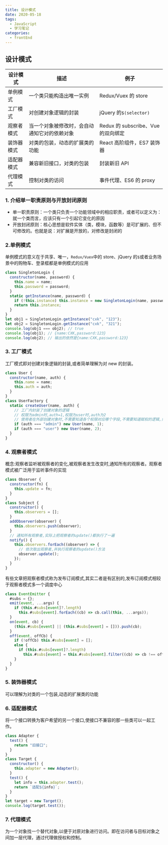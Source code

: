 ```yaml
---
title: 设计模式
date: 2020-05-18
tags:
  - JavaScript
  - 学习笔记
categories:
  - frontEnd
---
```


## 设计模式

| 设计模式   | 描述                                         | 例子                               |
| ---------- | -------------------------------------------- | ---------------------------------- |
| 单例模式   | 一个类只能构造出唯一实例                     | Redux/Vuex 的 store                |
| 工厂模式   | 对创建对象逻辑的封装                         | jQuery 的`$(selector)`             |
| 观察者模式 | 当一个对象被修改时，会自动通知它对的依赖对象 | Redux 的 subscribe、Vue 的双向绑定 |
| 装饰器模式 | 对类的包装，动态的扩展类的功能               | React 高阶组件，ES7 装饰器         |
| 适配器模式 | 兼容新旧接口，对类的包装                     | 封装新旧 API                       |
| 代理模式   | 控制对类的访问                               | 事件代理、ES6 的 proxy             |

### 1. 介绍单一职责原则与开放封闭原则

- 单一职责原则：一个类只负责一个功能领域中的相应职责，或者可以定义为：就一个类而言，应该只有一个引起它变化的原因
- 开放封闭原则：核心思想是软件实体（类，模块，函数等）是可扩展的、但不可修改的。也就是说：对扩展是开放的，对修改是封闭的

### 2.单例模式

单例模式的意义在于共享、唯一，`Redux/Vuex`中的 store、jQuery 的`$`或者业务场景中的购物车、登录框都是单例模式的应用

```js
class SingletonLogin {
  constructor(name, password) {
    this.name = name;
    this.password = password;
  }
  static getInstance(name, password) {
    if (!this.instance) this.instance = new SingletonLogin(name, password);
    return this.instance;
  }
}
let obj1 = SingletonLogin.getInstance("cxk", "123");
let obj2 = SingletonLogin.getInstance("cxk", "321");
console.log(obj1 === obj2); // true
console.log(obj1); // {name:CXK,password:123}
console.log(obj2); // 输出的依然是{name:CXK,password:123}
```

### 3. 工厂模式

工厂模式即对创建对象逻辑的封装,或者简单理解为对 new 的封装。

```js
class User {
  constructor(name, auth) {
    this.name = name;
    this.auth = auth;
  }
}
class UserFactory {
  static createUser(name, auth) {
    // 工厂内封装了创建对象的逻辑
    // 权限为admin时,auth=1,权限为user时,auth为2
    // 使用者在外部创建对象时,不需要知道各个权限对应哪个字段,不需要知道赋权的逻辑,只需要知道创建了一个管理员和用户
    if (auth === "admin") new User(name, 1);
    if (auth === "user") new User(name, 2);
  }
}
```

### 4. 观察者模式

概念:观察者监听被观察者的变化,被观察者发生改变时,通知所有的观察者。观察者模式被广泛用于监听事件的实现

```js
class Observer {
  constructor(fn) {
    this.update = fn;
  }
}
class Subject {
  constructor() {
    this.observers = [];
  }
  addObserver(observer) {
    this.observers.push(observer);
  }
  // 通知所有观察者,实际上把观察者的update()都执行了一遍
  notify() {
    this.observers.forEach((observer) => {
      // 依次取出观察者,并执行观察者的update()方法
      observer.update();
    });
  }
}
```

有些文章把观察者模式称为发布订阅模式,其实二者是有区别的,发布订阅模式相较于观察者模式多一个调度中心

```js
class EventEmitter {
  #subs = {};
  emit(event, ...args) {
    if (this.#subs[event]?.length)
      this.#subs[event].forEach((cb) => cb.call(this, ...args));
  }
  on(event, cb) {
    (this.#subs[event] || (this.#subs[event] = [])).push(cb);
  }
  off(event, offCb) {
    if (!offCb) this.#subs[event] = [];
    else {
      if (this.#subs[event]?.length)
        this.#subs[event] = this.#subs[event].filter((cb) => cb !== offCb);
    }
  }
}
```

### 5. 装饰器模式

可以理解为对类的一个包装,动态的扩展类的功能

### 6. 适配器模式

将一个接口转换为客户希望的另一个接口,使接口不兼容的那一些类可以一起工作。

```js
class Adapter {
  test() {
    return "旧接口";
  }
}
class Target {
  constructor() {
    this.adapter = new Adapter();
  }
  test() {
    let info = this.adapter.test();
    return `适配${info}`;
  }
}
let target = new Target();
console.log(target.test());
```

### 7. 代理模式

为一个对象找一个替代对象,以便于对原对象进行访问。即在访问者与目标对象之间加一层代理，通过代理做授权和控制。

